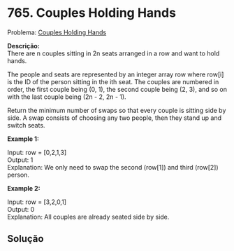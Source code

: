 # 765. Couples Holding Hands

Problema: [Couples Holding Hands](https://leetcode.com/problems/couples-holding-hands/description/)

**Descrição:** <br>
There are n couples sitting in 2n seats arranged in a row and want to hold hands.

The people and seats are represented by an integer array row where row[i] is the ID of the person sitting in the ith seat. The couples are numbered in order, the first couple being (0, 1), the second couple being (2, 3), and so on with the last couple being (2n - 2, 2n - 1).

Return the minimum number of swaps so that every couple is sitting side by side. A swap consists of choosing any two people, then they stand up and switch seats.

**Example 1:**

Input: row = [0,2,1,3] <br>
Output: 1 <br>
Explanation: We only need to swap the second (row[1]) and third (row[2]) person. <br>

**Example 2:**

Input: row = [3,2,0,1] <br>
Output: 0 <br>
Explanation: All couples are already seated side by side. <br>

## Solução
